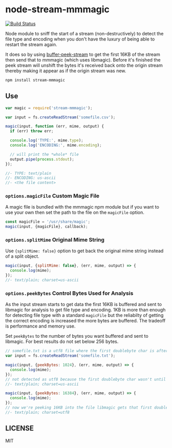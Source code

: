 # node-stream-mmmagic
[![Build Status](https://travis-ci.org/seangarner/node-stream-mmmagic.svg?branch=master)](https://travis-ci.org/seangarner/node-stream-mmmagic)

Node module to sniff the start of a stream (non-destructively) to detect the file type and encoding
when you don't have the luxury of being able to restart the stream again.

It does so by using [buffer-peek-stream](https://github.com/seangarner/node-buffer-peek-stream) to
get the first 16KB of the stream then send that to mmmagic (which uses libmagic).  Before it's
finished the peek stream will unshift the bytes it's received back onto the origin stream thereby
making it appear as if the origin stream was new.

```bash
npm install stream-mmmagic
```

## Use
```js
var magic = require('stream-mmmagic');

var input = fs.createReadStream('somefile.csv');

magic(input, function (err, mime, output) {
  if (err) throw err;

  console.log('TYPE:', mime.type);
  console.log('ENCODING:', mime.encoding);

  // will print the *whole* file
  output.pipe(process.stdout);
});

//- TYPE: text/plain
//- ENCODING: us-ascii
//- <the file content>
```

### `options.magicFile` Custom Magic File
A magic file is bundled with the mmmagic npm module but if you want to use your own then set the path to the file on
the `magicFile` option.

```js
const magicFile = '/usr/share/magic';
magic(input, {magicFile}, callback);
```

### `options.splitMime` Original Mime String
Use `{splitMime: false}` option to get back the original mime string instead of a split object.
```js
magic(input, {splitMime: false}, (err, mime, output) => {
  console.log(mime);
});
//- text/plain; charset=us-ascii
```

### `options.peekBytes` Control Bytes Used for Analysis
As the input stream starts to get data the first 16KB is buffered and sent to libmagic for analysis to get file type and
encoding.  1KB is more than enough for detecting file type with a standard `magicFile` but the reliabilty of getting the
correct encoding is increased the more bytes are buffered.  The tradeoff is performance and memory use.

Set `peekBytes` to the number of bytes you want buffered and sent to libmagic.  For best results do not set below 256
bytes.

```js
// somefile.txt is a utf8 file where the first doublebyte char is after the first 1KB of the file
var input = fs.createReadStream('somefile.txt');

magic(input, {peekBytes: 1024}, (err, mime, output) => {
  console.log(mime);
});
// not detected as utf8 because the first doublebyte char wasn't until later in the stream
//- text/plain; charset=us-ascii

magic(input, {peekBytes: 16384}, (err, mime, output) => {
  console.log(mime);
});
// now we're peeking 16KB into the file libmagic gets that first doublebyte char and knows it's utf8
//- text/plain; charset=utf8
```

## LICENSE
MIT
